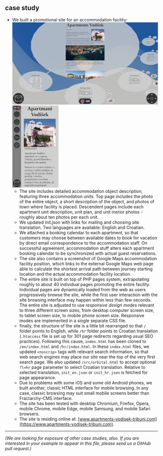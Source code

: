## case study

- We built a promotional site for an accommodation facility:  
    ![](media/ssh-480-apv.png)  ![](media/ssh-152-apv.png)
    - The site includes detailed accommodation object description, featuring three accommodation units. Top page includes the photo of the entire object, a short description of the object, and photos of town where facility is placed. Descendent pages include each apartment unit description, unit plan, and unit inerior photos - roughly about ten photos per each unit.
    - We updated init.json with links for mailing and choosing site translation. Two languages are available: English and Croatian.
    - We attached a booking calendar to each apartment, so that customers may choose between available dates to book for vacation by direct email correspondence to the accommodation staff. On successful agreement, accommodation stuff alters each apartment booking calendar to be synchronized with actual guest reservations.
    - The site also contains a screenshot of Google Maps accommodation facility position, which links to the external Google Maps web page able to calculate the shortest arrival path between journey starting location and the actual accommodation facility location.
    - The entire site is built on top of PHP pages system, extrapolating roughly to about 40 individual pages promoting the entire facility. Individual pages are dynamically loaded from the web as users progressively browse the site, while the first user interaction with the site browsing interface may happen within less than few seconds. The entire site is adjusted to use *responsive design modes* relevant to three different screen sizes, from desktop computer screen size, to tablet screen size, to mobile phone screen size. Responsive modes are implemented in a single separate CSS file.
    - finally, the structure of the site is a little bit rearranged so that `/` folder points to English, while `/hr` folder points to Croatian translation (`.htaccess` file is set up for 301 page redirects regarding usual SEO practices). Following this cause, `index.html` has been cloned to `/en/index.html` and `/hr/index.html`. In these `index.html` files, we updated `<noscrip>` tags with relevant search information, so that web search engines may place our site near the top of the very first search page. We also updated `/src/orbital.html` to accept optional `?l=hr` page parameter to select Croatian translation. Relative to selected translation, `init_en.json` or `init_hr.json` is fetched for page appearance.
    - Due to problems with some iOS and some old Android phones, we built another, classic HTML interface for mobile browsing. In any case, classic browsing may suit small mobile screens better than Fractarchy-CMS interface.
    - The site has been tested with desktop Chromium, Firefox, Opera, mobile Chrome, mobile Edge, mobile Samsung, and mobile Safari browsers.
    - The site is residing online at: [www.apartments-vodisek-tribunj.com](https://www.apartments-vodisek-tribunj.com).

- - -

*(We are looking for exposure of other case studies, also. If you are interested in your example to appear in this file, please send us a GitHub pull request.)*

